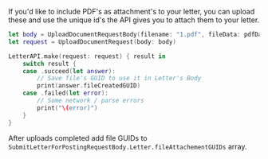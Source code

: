 If you'd like to include PDF's as attachment's to your letter, you can upload these and use the unique id's the API gives you to attach them to your letter.

```swift
let body = UploadDocumentRequestBody(filename: "1.pdf", fileData: pdfData, username: "apiusername", password: "apipassword")
let request = UploadDocumentRequest(body: body)

LetterAPI.make(request: request) { result in
	switch result {
	case .succeed(let answer):
		// Save file's GUID to use it in Letter's Body
		print(answer.fileCreatedGUID)
	case .failed(let error):
		// Some network / parse errors
		print("\(error)")
	}
}
```

After uploads completed add file GUIDs to `SubmitLetterForPostingRequestBody.Letter.fileAttachementGUIDs` array.
